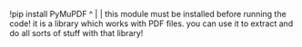 !pip install PyMuPDF
^
|
| 
this module must be installed before running the code! it is a library which works with PDF files.
you can use it to extract and do all sorts of stuff with that library!
